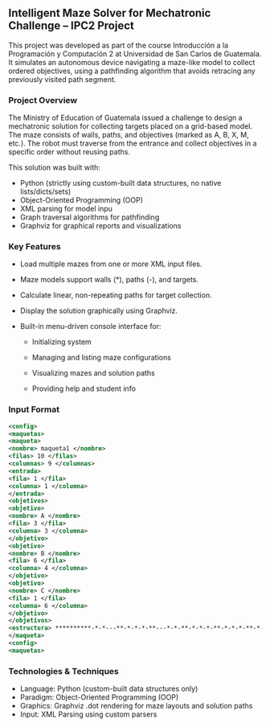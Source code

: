 ## Intelligent Maze Solver for Mechatronic Challenge – IPC2 Project
This project was developed as part of the course Introducción a la Programación y Computación 2 at Universidad de San Carlos de Guatemala. It simulates an autonomous device navigating a maze-like model to collect ordered objectives, using a pathfinding algorithm that avoids retracing any previously visited path segment.

### Project Overview

The Ministry of Education of Guatemala issued a challenge to design a mechatronic solution for collecting targets placed on a grid-based model. The maze consists of walls, paths, and objectives (marked as A, B, X, M, etc.). The robot must traverse from the entrance and collect objectives in a specific order without reusing paths.

This solution was built with:

- Python (strictly using custom-built data structures, no native lists/dicts/sets)
- Object-Oriented Programming (OOP)
- XML parsing for model inpu
- Graph traversal algorithms for pathfinding
- Graphviz for graphical reports and visualizations

### Key Features

- Load multiple mazes from one or more XML input files.
- Maze models support walls (*), paths (-), and targets.

- Calculate linear, non-repeating paths for target collection.

- Display the solution graphically using Graphviz.

- Built-in menu-driven console interface for:

  - Initializing system

  - Managing and listing maze configurations

  - Visualizing mazes and solution paths

  - Providing help and student info

### Input Format

```xml 
<config>
<maquetas>
<maqueta>
<nombre> maqueta1 </nombre>
<filas> 10 </filas>
<columnas> 9 </columnas>
<entrada>
<fila> 1 </fila>
<columna> 1 </columna>
</entrada>
<objetivos>
<objetivo>
<nombre> A </nombre>
<fila> 3 </fila>
<columna> 3 </columna>
</objetivo>
<objetivo>
<nombre> B </nombre>
<fila> 6 </fila>
<columna> 4 </columna>
</objetivo>
<objetivo>
<nombre> C </nombre>
<fila> 1 </fila>
<columna> 6 </columna>
</objetivo>
</objetivos>
<estructura> **********-*-*---**-*-*-*-**---*-*-**-*-*-*-**-*-*-*-**-*---*-**-*-*-*-**-*-*---********** </estructura>
</maqueta>
<config>
<maquetas>
```



### Technologies & Techniques
- Language: Python (custom-built data structures only)
- Paradigm: Object-Oriented Programming (OOP)
- Graphics: Graphviz .dot rendering for maze layouts and solution paths
- Input: XML Parsing using custom parsers




